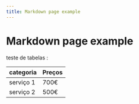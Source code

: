 ```yaml
---
title: Markdown page example
---
```


# Markdown page example
 
 teste de tabelas :

 |categoria  |Preços   |
 |-----------|---------|
 |serviço 1  |700€     |
 |serviço 2  |500€     |